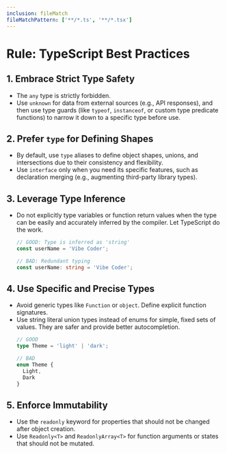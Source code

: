 ```yaml
---
inclusion: fileMatch
fileMatchPattern: ['**/*.ts', '**/*.tsx']
---
```

# Rule: TypeScript Best Practices

## 1. Embrace Strict Type Safety
- The `any` type is strictly forbidden.
- Use `unknown` for data from external sources (e.g., API responses), and then use type guards (like `typeof`, `instanceof`, or custom type predicate functions) to narrow it down to a specific type before use.

## 2. Prefer `type` for Defining Shapes
- By default, use `type` aliases to define object shapes, unions, and intersections due to their consistency and flexibility.
- Use `interface` only when you need its specific features, such as declaration merging (e.g., augmenting third-party library types).

## 3. Leverage Type Inference
- Do not explicitly type variables or function return values when the type can be easily and accurately inferred by the compiler. Let TypeScript do the work.
    ```typescript
    // GOOD: Type is inferred as 'string'
    const userName = 'Vibe Coder';

    // BAD: Redundant typing
    const userName: string = 'Vibe Coder';
    ```

## 4. Use Specific and Precise Types
- Avoid generic types like `Function` or `object`. Define explicit function signatures.
- Use string literal union types instead of enums for simple, fixed sets of values. They are safer and provide better autocompletion.
    ```typescript
    // GOOD
    type Theme = 'light' | 'dark';

    // BAD
    enum Theme {
      Light,
      Dark
    }
    ```

## 5. Enforce Immutability
- Use the `readonly` keyword for properties that should not be changed after object creation.
- Use `Readonly<T>` and `ReadonlyArray<T>` for function arguments or states that should not be mutated.